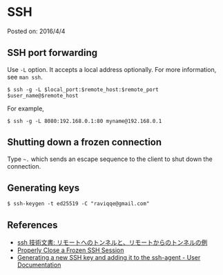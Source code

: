 # SSH

Posted on: 2016/4/4


## SSH port forwarding

Use `-L` option. It accepts a local address optionally.
For more information, see `man ssh`.

```
$ ssh -g -L $local_port:$remote_host:$remote_port $user_name@$remote_host
```

For example,

```
$ ssh -g -L 8080:192.168.0.1:80 myname@192.168.0.1
```


## Shutting down a frozen connection

Type `~.` which sends an escape sequence to the client
to shut down the connection.


## Generating keys

```
$ ssh-keygen -t ed25519 -C "raviqqe@gmail.com"
```


## References

- [ssh 技術文書: リモートへのトンネルと、リモートからのトンネルの例](http://www.xdip.com/?id=ssh-tunnel)
- [Properly Close a Frozen SSH Session](http://blog.infertux.com/2012/12/20/properly-close-a-frozen-ssh-session/)
- [Generating a new SSH key and adding it to the ssh-agent - User Documentation](https://help.github.com/articles/generating-a-new-ssh-key-and-adding-it-to-the-ssh-agent/)
